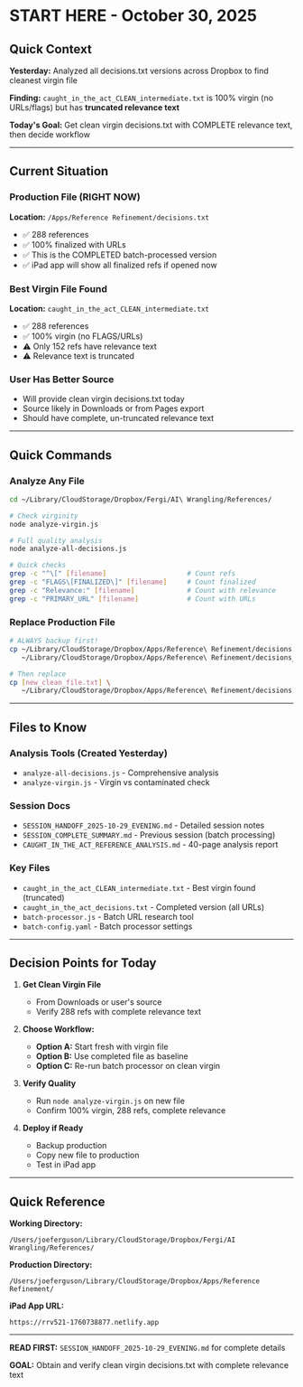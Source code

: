 # START HERE - October 30, 2025

## Quick Context

**Yesterday:** Analyzed all decisions.txt versions across Dropbox to find cleanest virgin file

**Finding:** `caught_in_the_act_CLEAN_intermediate.txt` is 100% virgin (no URLs/flags) but has **truncated relevance text**

**Today's Goal:** Get clean virgin decisions.txt with COMPLETE relevance text, then decide workflow

---

## Current Situation

### Production File (RIGHT NOW)
**Location:** `/Apps/Reference Refinement/decisions.txt`
- ✅ 288 references
- ✅ 100% finalized with URLs
- ✅ This is the COMPLETED batch-processed version
- ✅ iPad app will show all finalized refs if opened now

### Best Virgin File Found
**Location:** `caught_in_the_act_CLEAN_intermediate.txt`
- ✅ 288 references
- ✅ 100% virgin (no FLAGS/URLs)
- ⚠️ Only 152 refs have relevance text
- ⚠️ Relevance text is truncated

### User Has Better Source
- Will provide clean virgin decisions.txt today
- Source likely in Downloads or from Pages export
- Should have complete, un-truncated relevance text

---

## Quick Commands

### Analyze Any File
```bash
cd ~/Library/CloudStorage/Dropbox/Fergi/AI\ Wrangling/References/

# Check virginity
node analyze-virgin.js

# Full quality analysis
node analyze-all-decisions.js

# Quick checks
grep -c "^\[" [filename]                    # Count refs
grep -c "FLAGS\[FINALIZED\]" [filename]     # Count finalized
grep -c "Relevance:" [filename]             # Count with relevance
grep -c "PRIMARY_URL" [filename]            # Count with URLs
```

### Replace Production File
```bash
# ALWAYS backup first!
cp ~/Library/CloudStorage/Dropbox/Apps/Reference\ Refinement/decisions.txt \
   ~/Library/CloudStorage/Dropbox/Apps/Reference\ Refinement/decisions_backup_$(date +%Y-%m-%d_%H-%M-%S).txt

# Then replace
cp [new_clean_file.txt] \
   ~/Library/CloudStorage/Dropbox/Apps/Reference\ Refinement/decisions.txt
```

---

## Files to Know

### Analysis Tools (Created Yesterday)
- `analyze-all-decisions.js` - Comprehensive analysis
- `analyze-virgin.js` - Virgin vs contaminated check

### Session Docs
- `SESSION_HANDOFF_2025-10-29_EVENING.md` - Detailed session notes
- `SESSION_COMPLETE_SUMMARY.md` - Previous session (batch processing)
- `CAUGHT_IN_THE_ACT_REFERENCE_ANALYSIS.md` - 40-page analysis report

### Key Files
- `caught_in_the_act_CLEAN_intermediate.txt` - Best virgin found (truncated)
- `caught_in_the_act_decisions.txt` - Completed version (all URLs)
- `batch-processor.js` - Batch URL research tool
- `batch-config.yaml` - Batch processor settings

---

## Decision Points for Today

1. **Get Clean Virgin File**
   - From Downloads or user's source
   - Verify 288 refs with complete relevance text

2. **Choose Workflow:**
   - **Option A:** Start fresh with virgin file
   - **Option B:** Use completed file as baseline
   - **Option C:** Re-run batch processor on clean virgin

3. **Verify Quality**
   - Run `node analyze-virgin.js` on new file
   - Confirm 100% virgin, 288 refs, complete relevance

4. **Deploy if Ready**
   - Backup production
   - Copy new file to production
   - Test in iPad app

---

## Quick Reference

**Working Directory:**
```
/Users/joeferguson/Library/CloudStorage/Dropbox/Fergi/AI Wrangling/References/
```

**Production Directory:**
```
/Users/joeferguson/Library/CloudStorage/Dropbox/Apps/Reference Refinement/
```

**iPad App URL:**
```
https://rrv521-1760738877.netlify.app
```

---

**READ FIRST:** `SESSION_HANDOFF_2025-10-29_EVENING.md` for complete details

**GOAL:** Obtain and verify clean virgin decisions.txt with complete relevance text
